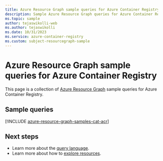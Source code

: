 ```yaml
---
title: Azure Resource Graph sample queries for Azure Container Registry
description: Sample Azure Resource Graph queries for Azure Container Registry showing use of resource types and tables to access Azure Container Registry related resources and properties.
ms.topic: sample
author: tejaswikolli-web
ms.author: tejaswikolli
ms.date: 10/31/2023
ms.service: azure-container-registry
ms.custom: subject-resourcegraph-sample
---
```

# Azure Resource Graph sample queries for Azure Container Registry

This page is a collection of [Azure Resource Graph](/azure/governance/resource-graph/overview) sample queries for Azure Container Registry.

## Sample queries

[!INCLUDE [azure-resource-graph-samples-cat-acr](./includes/azure-container-registry.md)]

## Next steps

- Learn more about the [query language](/azure/governance/resource-graph/concepts/query-language).
- Learn more about how to [explore resources](/azure/governance/resource-graph/concepts/explore-resources).
